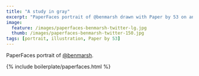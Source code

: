 ```yaml
---
title: "A study in gray"
excerpt: "PaperFaces portrait of @benmarsh drawn with Paper by 53 on an iPad."
image: 
  feature: /images/paperfaces-benmarsh-twitter-lg.jpg
  thumb: /images/paperfaces-benmarsh-twitter-150.jpg
tags: [portrait, illustration, Paper by 53]
---
```


PaperFaces portrait of [@benmarsh](http://twitter.com/benmarsh).

{% include boilerplate/paperfaces.html %}